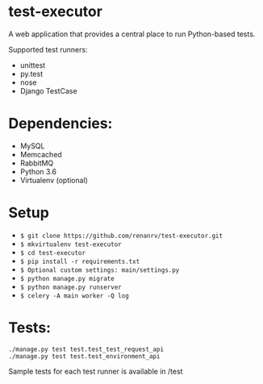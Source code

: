 # test-executor
A web application that provides a central place to run Python-based tests.

Supported test runners:

* unittest
* py.test
* nose
* Django TestCase

# Dependencies:

* MySQL
* Memcached
* RabbitMQ
* Python 3.6
* Virtualenv (optional)


# Setup

* `$ git clone https://github.com/renanrv/test-executor.git
`
* `$ mkvirtualenv test-executor`
* `$ cd test-executor`
* `$ pip install -r requirements.txt`
* `$ Optional custom settings: main/settings.py`
* `$ python manage.py migrate`
* `$ python manage.py runserver`
* `$ celery -A main worker -Q log`

# Tests:
    ./manage.py test test.test_test_request_api
    ./manage.py test test.test_environment_api

Sample tests for each test runner is available in /test